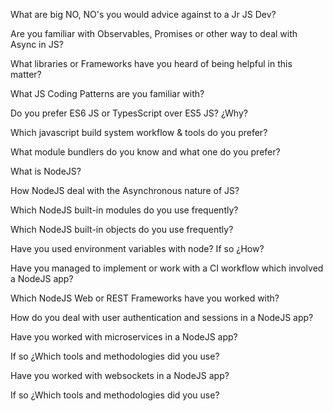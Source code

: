 What are big NO, NO's you would advice against to a Jr JS Dev?

Are you familiar with Observables, Promises or other way to deal with Async in JS?

What libraries or Frameworks have you heard of being helpful in this matter?

What JS Coding Patterns are you familiar with?

Do you prefer ES6 JS or TypesScript over ES5 JS? ¿Why?

Which javascript build system workflow & tools do you prefer?

What module bundlers do you know and what one do you prefer?

What is NodeJS?

How NodeJS deal with the Asynchronous nature of JS?

Which NodeJS built-in modules do you use frequently?

Which NodeJS built-in objects do you use frequently?

Have you used environment variables with node? If so ¿How?

Have you managed to implement or work with a CI workflow which involved a NodeJS app?

Which NodeJS Web or REST Frameworks have you worked with?

How do you deal with user authentication and sessions in a NodeJS app?

Have you worked with microservices in a NodeJS app?

If so ¿Which tools and methodologies did you use?

Have you worked with websockets in a NodeJS app?

If so ¿Which tools and methodologies did you use?
